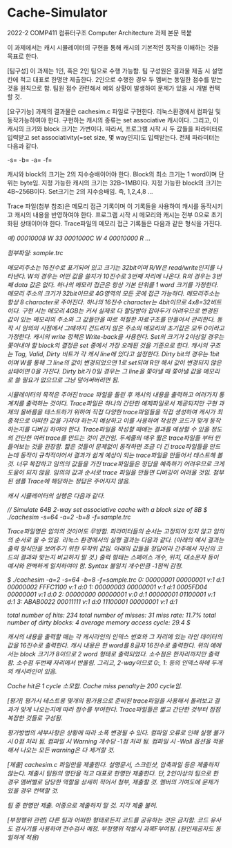 # Cache-Simulator
2022-2 COMP411 컴퓨터구조 Computer Architecture
과제 본문 복붙

이 과제에서는 캐시 시뮬레이터의 구현을 통해 캐시의 기본적인 동작을 이해하는 것을 목표로 한다.

[팀구성]
이 과제는 1인, 혹은 2인 팀으로 수행 가능함.
팀 구성원은 결과물 제출 시 설명칸에 적고 대표로 한명만 제출한다.
2인으로 수행한 경우 두 멤버는 동일한 점수를 받는 것을 원칙으로 함.
팀원 점수 관련해서 예외 상황이 발생하여 문제가 있을 시 개별 컨택할 것.

[요구기능]
과제의 결과물은 cachesim.c 파일로 구현한다. 리눅스환경에서 컴파일 및 동작가능하여야 한다.
구현하는 캐시의 종류는 set associative 캐시이다. 그리고, 이 캐시의 크기와 block 크기는 가변이다.
따라서, 프로그램 시작 시 두 값들을 파라미터로 입력받고 set associativity(=set size, 몇 way인지)도 입력받는다. 전체 파라미터는 다음과 같다.

-s=<cache size>
-b=<block size> 
-a=<set size>
-f=<trace file name>

캐시와 block의 크기는 2의 지수승배이어야 한다. Block의 최소 크기는 1 word이며 단위는 byte임.
지정 가능한 캐시의 크기는 32B~1MB이다.
지정 가능한 block의 크기는 4B~256B이다.
Set크기는 2의 지수승배임. 즉, 1,2,4,8 ... 

Trace 파일(첨부 참조)은 메모리 접근 기록이며 이 기록들을 사용하여 캐시를 동작시키고 캐시의 내용을 반영하여야 한다. 프로그램 시작 시 메모리와 캐시는 전부 0으로 초기화된 상태이어야 한다. Trace파일의 메모리 접근 기록들은 다음과 같은 형식을 가진다.

<Address> <R/W> <data>

예) 00010008 W 33
      0001000C W 4
      00010000 R
      ...

첨부파일: sample.trc

메모리주소는 16진수로 표기되어 있고 크기는 32bit이며 R/W은 read/write인지를 나타낸다. W의 경우는 어떤 값을 쓸지가 10진수로 3번째 자리에 나온다. R의 경우는 3번째 data 값은 없다.
하나의 메모리 접근은 항상 기본 단위를 1 word 크기를 가정한다.
메모리 주소의 크기가 32bit이므로 4G영역의 모든 곳에 접근 가능하다. 메모리주소는 항상 8 character로 주어진다. 하나의 16진수 character는 4bit이므로 4x8=32비트이다. 구현 시는 메모리 4GB는 커서 실제로 다 할당받아 잡아두기 어려우므로 변경된 값이 있는 메모리의 주소와 그 값들만을 따로 적절한 자료구조를 만들어서 관리한다. 동작 시 임의의 시점에서 그때까지 건드리지 않은 주소의 메모리의 초기값은 모두 0이라고 가정한다.
캐시의 write 정책은 Write-back을 사용한다.
Set의 크기가 2이상일 경우는 쫓아내야 할 block의 결정은 set 중에서 가장 오래된 것을 기준으로 한다. 
캐시의 구조는 Tag, Valid, Dirty 비트가 각 캐시 line에 있다고 설정한다. Dirty bit의 경우는 1bit이며 W를 통해 그 line의 값이 변경되었으면 1로 set되며 R만 해서 값이 변경되지 않은 상태이면 0을 가진다. Dirty bit가 0일 경우는 그 line을 쫓아낼 때 쫓아낼 값을 메모리로 쓸 필요가 없으므로 그냥 덮어써버리면 됨.

시뮬레이터의 목적은 주어진 trace 파일을 돌린 후 캐시의 내용을 출력하고 여러가지 통계치를 출력하는 것이다.
Trace파일은 하나의 간단한 예제파일로서 제공되지만 구현 과제의 올바름을 테스트하기 위하여 직접 다양한 trace파일들을 직접 생성하여 캐시가 최종적으로 어떠한 값을 가져야 하는지 예상하고 이를 사용하여 작성한 코드가 맞게 동작하는지를 디버깅 하여야 한다.
Trace파일을 작성할 때에는 결과를 예상할 수 있을 정도의 간단한 여러 trace를 만드는 것이 관건임. 두세줄의 매우 짧은 trace파일들 부터 만들어보는 것을 권장함. 짧은 것들이 문제없이 동작하면 조금 더 긴 trace파일들을 만드는데 동작이 규칙적이어서 결과가 쉽게 예상이 되는 trace파일을 만들어서 테스트해 볼 것. 너무 복잡하고 임의의 값들을 가진 trace파일들은 정답을 예측하기 어려우므로 크게 도움이 되지 않음.
임의의 값과 순서로 trace 파일을 만들면 디버깅이 어려울 것임. 첨부된 샘플 Trace에 해당하는 정답은 주어지지 않음.

캐시 시뮬레이터의 실행은 다음과 같다. 

// Simulate 64B 2-way set associative cache with a block size of 8B
$ ./cachesim -s=64 -a=2 -b=8 -f=sample.trc
 
Trace파일명은 임의의 것이어도 무방함. 파라미터들의 순서는 고정되어 있지 않고 임의의 순서로 올 수 있음.
리눅스 환경에서의 실행 결과는 다음과 같다.
(아래의 예시 결과는 출력 형식만을 보여주기 위한 무작위 값임. 아래의 값들을 정답이라 간주해서 자신의 코드의 결과와 맞는지 비교하지 말 것.)
출력 형태는 스페이스 개수, 위치, 대소문자 등이 예시와 완벽하게 일치하여야 함.
Syntax 불일치 개수만큼  -1점씩 감점.

$ ./cachesim -a=2 -s=64 -b=8 -f=sample.trc
0: 00000001 00000001 v:1 d:1
   00000002 FFFC1100 v:1 d:0
1: 00000003 00000001 v:1 d:1
   0005FD04 00000001 v:1 d:0
2: 00000000 00000001 v:0 d:1
   00000001 01100001 v:1 d:1
3: ABAB0022 00011111 v:1 d:0
   11100001 00000001 v:1 d:1

total number of hits: 234
total number of misses: 31
miss rate: 11.7%
total number of dirty blocks: 4
average memory access cycle: 29.4
$ 
 
캐시의 내용을 출력할 때는 각 캐시라인의 인덱스 번호와 그 자리에 있는 라인 데이터의 값을 16진수로 출력한다. 캐시 내용은 한 word를 8글자 16진수로 출력한다. 위의 예에서는 block 크기가 8이므로 2 word 형태로 출력되었다. 소수점은 한자리까지만 출력함. 소수점 두번째 자리에서 반올림. 그리고, 2-way이므로 0:, 1:  등의 인덱스하에 두개의 캐시라인이 있음.
 

Cache hit은 1 cycle 소모함.
Cache miss penalty는 200 cycle임.
 
[평가] 
평가시 테스트용 몇개의 평가용으로 준비된 trace파일을 사용해서 돌려보고 결과가 맞게 나오는지에 따라 점수를 부여한다. Trace파일들은 짧고 간단한 것부터 점점 복잡한 것들로 구성됨.

평가방법의 세부사항은 상황에 따라 소폭 변경될 수 있다.
컴파일 오류로 인해 실행 불가시 0점 처리 됨.
컴파일 시 Warning 개수당 -1점 처리 됨. 컴파일 시 -Wall 옵션을 적용해서 나오는 모든 warning은 다 제거할 것.

[제출]
cachesim.c 파일만을 제출한다. 설명문서, 스크린샷, 압축파일 등은 제출하지 않는다.
제출시 팀원의 명단을 적고 대표로 한명만 제출한다.
단, 2인이상의 팀으로 한 경우 멤버별로 담당한 역할을 상세히 적어서 첨부, 제출할 것.
멤버의 기여도에 문제가 있을 경우 컨택할 것.

팀 중 한명만 제출. 이중으로 제출하지 말 것.
지각 제출 불허.


[부정행위 관련]
다른 팀과 어떠한 형태로든지 코드를 공유하는 것은 금지함. 코드 유사도 검사기를 사용하여 전수검사 예정.
부정행위 적발시 과목F부여됨. (원인제공자도 동일하게 적용)
